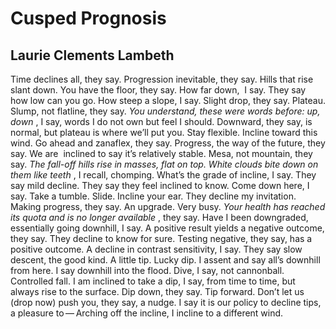 # Cusped Prognosis
## Laurie Clements Lambeth
Time declines all, they say. Progression inevitable, they say. Hills that rise
slant down. You have the floor, they say. How far down,  I say. They say how
low can you go. How steep a slope, I say. Slight drop, they say. Plateau.
Slump, not flatline, they say. _You understand, these were words before: up,
down_ , I say, words I do not own but feel I should. Downward, they say, is
normal, but plateau is where we’ll put you. Stay flexible. Incline toward this
wind. Go ahead and zanaflex, they say. Progress, the way of the future, they
say. We are  inclined to say it’s relatively stable. Mesa, not mountain, they
say. _The fall-­off hills rise in masses, flat on top. White clouds bite down
on them like teeth_ , I recall, chomping. What’s the grade of incline, I say.
They say mild decline. They say they feel inclined to know. Come down here, I
say. Take a tumble. Slide. Incline your ear. They decline my invitation.
Making progress, they say. An upgrade. Very busy. _Your health has reached its
quota and is no longer available_ , they say. Have I been downgraded,
essentially going downhill, I say. A positive result yields a negative
outcome, they say. They decline to know for sure. Testing negative, they say,
has a positive outcome. A decline in contrast sensitivity, I say. They say
slow descent, the good kind. A little tip. Lucky dip. I assent and say all’s
downhill from here. I say downhill into the flood. Dive, I say, not
cannonball. Controlled fall. I am inclined to take a dip, I say, from time to
time, but always rise to the surface. Dip down, they say. Tip forward. Don’t
let us (drop now) push you, they say, a nudge. I say it is our policy to
decline tips, a pleasure to — Arching off the incline, I incline to a
different wind.